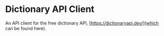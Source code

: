 # Dictionary API Client

An API client for the free dictionary API, [https://dictionaryapi.dev/](which can be found here).

